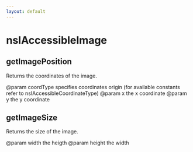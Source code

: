 ```yaml
---
layout: default
---
```


# nsIAccessibleImage #

## getImagePosition ##

Returns the coordinates of the image.

@param coordType  specifies coordinates origin (for available constants
                  refer to nsIAccessibleCoordinateType)
@param x          the x coordinate
@param y          the y coordinate


## getImageSize ##

Returns the size of the image.

@param width      the heigth
@param height     the width

